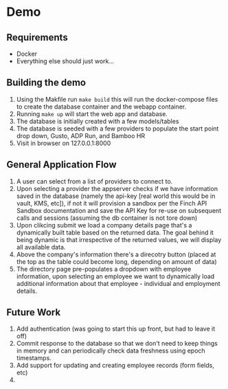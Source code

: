 # Demo

## Requirements
- Docker
- Everything else should just work...

## Building the demo

1. Using the Makfile run `make build`  this will run the docker-compose files to create the database container and the webapp container.
2. Running `make up` will start the web app and database. 
3. The database is initially created with a few models/tables
4. The database is seeded with a few providers to populate the start point drop down, Gusto, ADP Run, and Bamboo HR
5. Visit in browser on 127.0.0.1:8000

## General Application Flow

1. A user can select from a list of providers to connect to.
2. Upon selecting a provider the appserver checks if we have information saved in the database (namely the api-key [real world this would be in vault, KMS, etc]), if not it will provision a sandbox per the Finch API Sandbox documentation and save the API Key for re-use on subsequent calls and sessions (assuming the db container is not tore down)
3. Upon clikcing submit we load a company details page that's a dynamically built table based on the returned data. The goal behind it being dynamic is that irrespective of the returned values, we will display all available data. 
4. Above the company's information there's a direcotry button (placed at the top as the table could become long, depending on amount of data)
5. The directory page pre-populates a dropdown with employee information, upon selecting an employee we want to dynamically load additional information about that employee - individual and employment details.

## Future Work

1. Add authentication (was going to start this up front, but had to leave it off)
2. Commit response to the database so that we don't need to keep things in memory and can periodically check data freshness using epoch timestamps.
3. Add support for updating and creating employee records (form fields, etc)
4. 


